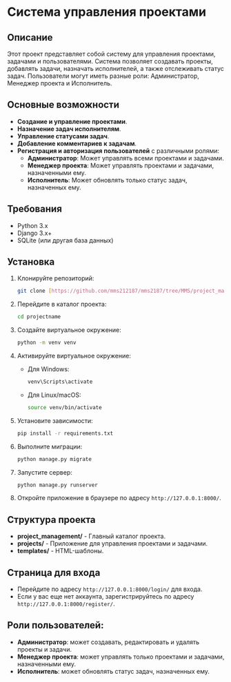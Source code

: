 # Система управления проектами

## Описание
Этот проект представляет собой систему для управления проектами, задачами и пользователями. Система позволяет создавать проекты, добавлять задачи, назначать исполнителей, а также отслеживать статус задач. Пользователи могут иметь разные роли: Администратор, Менеджер проекта и Исполнитель.

## Основные возможности
- **Создание и управление проектами**.
- **Назначение задач исполнителям**.
- **Управление статусами задач**.
- **Добавление комментариев к задачам**.
- **Регистрация и авторизация пользователей** с различными ролями:
  - **Администратор**: Может управлять всеми проектами и задачами.
  - **Менеджер проекта**: Может управлять проектами и задачами, назначенными ему.
  - **Исполнитель**: Может обновлять только статус задач, назначенных ему.

## Требования
- Python 3.x
- Django 3.x+
- SQLite (или другая база данных)

## Установка

1. Клонируйте репозиторий:
    ```bash
    git clone [https://github.com/mms212187/mms2187/tree/MMS/project_management]
    ```

2. Перейдите в каталог проекта:
    ```bash
    cd projectname
    ```

3. Создайте виртуальное окружение:
    ```bash
    python -m venv venv
    ```

4. Активируйте виртуальное окружение:
    - Для Windows:
      ```bash
      venv\Scripts\activate
      ```
    - Для Linux/macOS:
      ```bash
      source venv/bin/activate
      ```

5. Установите зависимости:
    ```bash
    pip install -r requirements.txt
    ```

6. Выполните миграции:
    ```bash
    python manage.py migrate
    ```

7. Запустите сервер:
    ```bash
    python manage.py runserver
    ```

8. Откройте приложение в браузере по адресу `http://127.0.0.1:8000/`.

## Структура проекта
- **project_management/** - Главный каталог проекта.
- **projects/** - Приложение для управления проектами и задачами.
- **templates/** - HTML-шаблоны.

## Страница для входа
- Перейдите по адресу `http://127.0.0.1:8000/login/` для входа.
- Если у вас еще нет аккаунта, зарегистрируйтесь по адресу `http://127.0.0.1:8000/register/`.

## Роли пользователей:
- **Администратор**: может создавать, редактировать и удалять проекты и задачи.
- **Менеджер проекта**: может управлять только проектами и задачами, назначенными ему.
- **Исполнитель**: может обновлять статус задач, назначенных ему.
